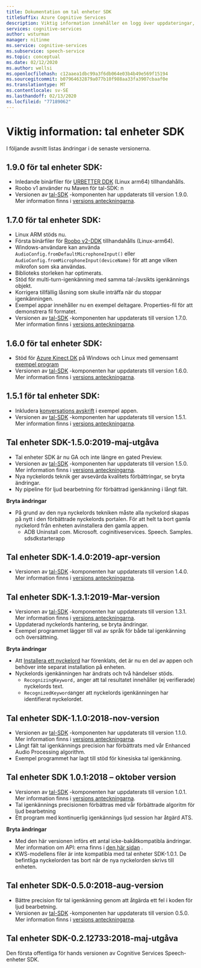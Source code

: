 ```yaml
---
title: Dokumentation om tal enheter SDK
titleSuffix: Azure Cognitive Services
description: Viktig information innehåller en logg över uppdateringar, förbättringar, fel korrigeringar och ändringar av tal enheternas SDK. Den här artikeln uppdateras med varje version av tal enheter SDK.
services: cognitive-services
author: wsturman
manager: nitinme
ms.service: cognitive-services
ms.subservice: speech-service
ms.topic: conceptual
ms.date: 02/12/2020
ms.author: wellsi
ms.openlocfilehash: c12aaea1dbc99a3f6db064e03b4b49e569f15194
ms.sourcegitcommit: b07964632879a077b10f988aa33fa3907cbaaf0e
ms.translationtype: MT
ms.contentlocale: sv-SE
ms.lasthandoff: 02/13/2020
ms.locfileid: "77189062"
---
```

# <a name="release-notes-speech-devices-sdk"></a>Viktig information: tal enheter SDK

I följande avsnitt listas ändringar i de senaste versionerna.

## <a name="speech-devices-sdk-190"></a>1\.9.0 för tal enheter SDK:

- Inledande binärfiler för [URBETTER DDK](https://aka.ms/sdsdk-download-urbetter) (Linux arm64) tillhandahålls.
- Roobo v1 använder nu Maven för tal-SDK: n
- Versionen av [tal-SDK](https://docs.microsoft.com/azure/cognitive-services/speech-service/speech-sdk-reference) -komponenten har uppdaterats till version 1.9.0. Mer information finns i [versions anteckningarna](https://aka.ms/csspeech/whatsnew).

## <a name="speech-devices-sdk-170"></a>1\.7.0 för tal enheter SDK:

- Linux ARM stöds nu.
- Första binärfiler för [Roobo v2-DDK](https://aka.ms/sdsdk-download-roobov2) tillhandahålls (Linux-arm64).
- Windows-användare kan använda `AudioConfig.fromDefaultMicrophoneInput()` eller `AudioConfig.fromMicrophoneInput(deviceName)` för att ange vilken mikrofon som ska användas.
- Biblioteks storleken har optimerats.
- Stöd för multi-turn-igenkänning med samma tal-/avsikts igenkännings objekt.
- Korrigera tillfällig låsning som skulle inträffa när du stoppar igenkänningen.
- Exempel appar innehåller nu en exempel deltagare. Properties-fil för att demonstrera fil formatet.
- Versionen av [tal-SDK](https://docs.microsoft.com/azure/cognitive-services/speech-service/speech-sdk-reference) -komponenten har uppdaterats till version 1.7.0. Mer information finns i [versions anteckningarna](https://aka.ms/csspeech/whatsnew).

## <a name="speech-devices-sdk-160"></a>1\.6.0 för tal enheter SDK:

- Stöd för [Azure Kinect DK](https://azure.microsoft.com/services/kinect-dk/) på Windows och Linux med gemensamt [exempel program](https://aka.ms/sdsdk-download)
- Versionen av [tal-SDK](https://docs.microsoft.com/azure/cognitive-services/speech-service/speech-sdk-reference) -komponenten har uppdaterats till version 1.6.0. Mer information finns i [versions anteckningarna](https://aka.ms/csspeech/whatsnew).

## <a name="speech-devices-sdk-151"></a>1\.5.1 för tal enheter SDK:

- Inkludera [konversations avskrift](conversation-transcription-service.md) i exempel appen.
- Versionen av [tal-SDK](https://docs.microsoft.com/azure/cognitive-services/speech-service/speech-sdk-reference) -komponenten har uppdaterats till version 1.5.1. Mer information finns i [versions anteckningarna](https://aka.ms/csspeech/whatsnew).

## <a name="speech-devices-sdk-150-2019-may-release"></a>Tal enheter SDK-1.5.0:2019-maj-utgåva

- Tal enheter SDK är nu GA och inte längre en gated Preview.
- Versionen av [tal-SDK](https://docs.microsoft.com/azure/cognitive-services/speech-service/speech-sdk-reference) -komponenten har uppdaterats till version 1.5.0. Mer information finns i [versions anteckningarna](https://aka.ms/csspeech/whatsnew).
- Nya nyckelords teknik ger avsevärda kvalitets förbättringar, se bryta ändringar.
- Ny pipeline för ljud bearbetning för förbättrad igenkänning i långt fält.

**Bryta ändringar**

- På grund av den nya nyckelords tekniken måste alla nyckelord skapas på nytt i den förbättrade nyckelords portalen. För att helt ta bort gamla nyckelord från enheten avinstallera den gamla appen.
  - ADB Uninstall com. Microsoft. coginitiveservices. Speech. Samples. sdsdkstarterapp

## <a name="speech-devices-sdk-140-2019-apr-release"></a>Tal enheter SDK-1.4.0:2019-apr-version

- Versionen av [tal-SDK](https://docs.microsoft.com/azure/cognitive-services/speech-service/speech-sdk-reference) -komponenten har uppdaterats till version 1.4.0. Mer information finns i [versions anteckningarna](https://aka.ms/csspeech/whatsnew).

## <a name="speech-devices-sdk-131-2019-mar-release"></a>Tal enheter SDK-1.3.1:2019-Mar-version

- Versionen av [tal-SDK](https://docs.microsoft.com/azure/cognitive-services/speech-service/speech-sdk-reference) -komponenten har uppdaterats till version 1.3.1. Mer information finns i [versions anteckningarna](https://aka.ms/csspeech/whatsnew).
- Uppdaterad nyckelords hantering, se bryta ändringar.
- Exempel programmet lägger till val av språk för både tal igenkänning och översättning.

**Bryta ändringar**

- Att [Installera ett nyckelord](https://docs.microsoft.com/azure/cognitive-services/speech-service/speech-devices-sdk-create-kws) har förenklats, det är nu en del av appen och behöver inte separat installation på enheten.
- Nyckelords igenkänningen har ändrats och två händelser stöds.
  - `RecognizingKeyword,` anger att tal resultatet innehåller (ej verifierade) nyckelords text.
  - `RecognizedKeyword`anger att nyckelords igenkänningen har identifierat nyckelordet.

## <a name="speech-devices-sdk-110-2018-nov-release"></a>Tal enheter SDK-1.1.0:2018-nov-version

- Versionen av [tal-SDK](https://docs.microsoft.com/azure/cognitive-services/speech-service/speech-sdk-reference) -komponenten har uppdaterats till version 1.1.0. Mer information finns i [versions anteckningarna](https://aka.ms/csspeech/whatsnew).
- Långt fält tal igenkännings precision har förbättrats med vår Enhanced Audio Processing algorithm.
- Exempel programmet har lagt till stöd för kinesiska tal igenkänning.

## <a name="speech-devices-sdk-101-2018-oct-release"></a>Tal enheter SDK 1.0.1:2018 – oktober version

- Versionen av [tal-SDK](https://docs.microsoft.com/azure/cognitive-services/speech-service/speech-sdk-reference) -komponenten har uppdaterats till version 1.0.1. Mer information finns i [versions anteckningarna](https://aka.ms/csspeech/whatsnew).
- Tal igenkännings precisionen förbättras med vår förbättrade algoritm för ljud bearbetning
- Ett program med kontinuerlig igenkännings ljud session har åtgärd ATS.

**Bryta ändringar**

- Med den här versionen införs ett antal icke-bakåtkompatibla ändringar. Mer information om API: erna finns i [den här sidan](https://aka.ms/csspeech/breakingchanges_1_0_0) .
- KWS-modellens filer är inte kompatibla med tal enheter SDK-1.0.1. De befintliga nyckelorden tas bort när de nya nyckelorden skrivs till enheten.

## <a name="speech-devices-sdk-050-2018-aug-release"></a>Tal enheter SDK-0.5.0:2018-aug-version

- Bättre precision för tal igenkänning genom att åtgärda ett fel i koden för ljud bearbetning.
- Versionen av [tal-SDK](https://docs.microsoft.com/azure/cognitive-services/speech-service/speech-sdk-reference) -komponenten har uppdaterats till version 0.5.0. Mer information finns i [versions anteckningarna](releasenotes.md#cognitive-services-speech-sdk-050-2018-july-release).

## <a name="speech-devices-sdk-0212733-2018-may-release"></a>Tal enheter SDK-0.2.12733:2018-maj-utgåva

Den första offentliga för hands versionen av Cognitive Services Speech-enheter SDK.
